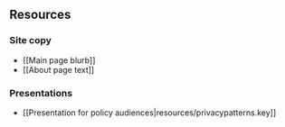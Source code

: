 ## Resources

### Site copy
 * [[Main page blurb]]
 * [[About page text]]

### Presentations

 * [[Presentation for policy audiences|resources/privacypatterns.key]]
